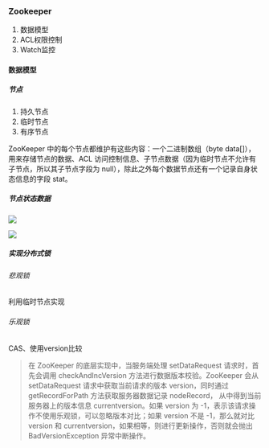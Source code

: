 ### Zookeeper

1. 数据模型
2. ACL权限控制
3. Watch监控

#### 数据模型
##### 节点
    
1. 持久节点
2. 临时节点
3. 有序节点

ZooKeeper 中的每个节点都维护有这些内容：一个二进制数组（byte data[]），用来存储节点的数据、ACL 访问控制信息、子节点数据（因为临时节点不允许有子节点，所以其子节点字段为 null），除此之外每个数据节点还有一个记录自身状态信息的字段 stat。

##### 节点状态数据
![](https://yanshixiao-markdown.oss-cn-beijing.aliyuncs.com/Ciqc1F6yL-yAKn9QAABsJSpQkFI688.png)

![](https://yanshixiao-markdown.oss-cn-beijing.aliyuncs.com/Ciqc1F6zbwWAVkt5AAC_yMQVCFo712.png)

##### 实现分布式锁

###### 悲观锁
利用临时节点实现

###### 乐观锁
CAS、使用version比较

> 在 ZooKeeper 的底层实现中，当服务端处理 setDataRequest 请求时，首先会调用 checkAndIncVersion 方法进行数据版本校验。ZooKeeper 会从 setDataRequest 请求中获取当前请求的版本 version，同时通过 getRecordForPath 方法获取服务器数据记录 nodeRecord， 从中得到当前服务器上的版本信息 currentversion。如果 version 为 -1，表示该请求操作不使用乐观锁，可以忽略版本对比；如果 version 不是 -1，那么就对比 version 和 currentversion，如果相等，则进行更新操作，否则就会抛出 BadVersionException 异常中断操作。

